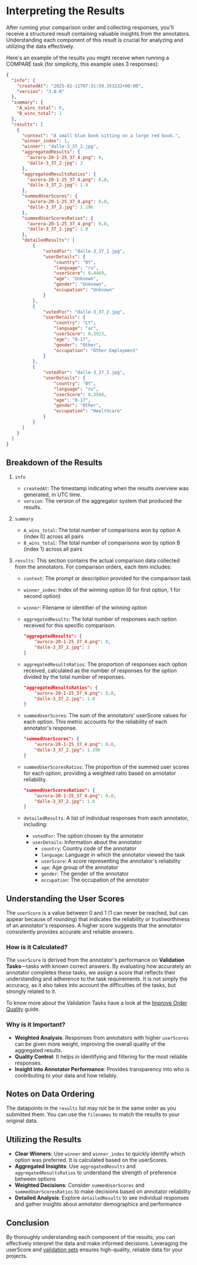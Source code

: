 # Interpreting the Results

After running your comparison order and collecting responses, you'll receive a structured result containing valuable insights from the annotators. Understanding each component of this result is crucial for analyzing and utilizing the data effectively.

Here's an example of the results you might receive when running a COMPARE task (for simplicity, this example uses 3 responses):

```json
{
  "info": {
    "createdAt": "2025-02-11T07:31:59.353232+00:00",
    "version": "3.0.0"
  },
  "summary": {
    "A_wins_total": 0,
    "B_wins_total": 1
  },
  "results": [
    {
      "context": "A small blue book sitting on a large red book.",
      "winner_index": 1,
      "winner": "dalle-3_37_2.jpg",
      "aggregatedResults": {
        "aurora-20-1-25_37_4.png": 0,
        "dalle-3_37_2.jpg": 3
      },
      "aggregatedResultsRatios": {
        "aurora-20-1-25_37_4.png": 0.0,
        "dalle-3_37_2.jpg": 1.0
      },
      "summedUserScores": {
        "aurora-20-1-25_37_4.png": 0.0,
        "dalle-3_37_2.jpg": 1.196
      },
      "summedUserScoresRatios": {
        "aurora-20-1-25_37_4.png": 0.0,
        "dalle-3_37_2.jpg": 1.0
      },
      "detailedResults": [
          {
              "votedFor": "dalle-3_37_2.jpg",
              "userDetails": {
                  "country": "BY",
                  "language": "ru",
                  "userScore": 0.4469,
                  "age": "Unknown",
                  "gender": "Unknown",
                  "occupation": "Unknown"
              }
          },
          {
              "votedFor": "dalle-3_37_2.jpg",
              "userDetails": {
                  "country": "LY",
                  "language": "ar",
                  "userScore": 0.3923,
                  "age": "0-17",
                  "gender": "Other",
                  "occupation": "Other Employment"
              }
          },
          {
              "votedFor": "dalle-3_37_2.jpg",
              "userDetails": {
                  "country": "BY",
                  "language": "ru",
                  "userScore": 0.3568,
                  "age": "0-17",
                  "gender": "Other",
                  "occupation": "Healthcare"
              }
          }
      ]
    }
  ]
}
```

## Breakdown of the Results

1. `info`
    - `createdAt`: The timestamp indicating when the results overview was generated, in UTC time.
    - `version`: The version of the aggregator system that produced the results.

2. `summary`
    - `A_wins_total`: The total number of comparisons won by option A (index 0) across all pairs
    - `B_wins_total`: The total number of comparisons won by option B (index 1) across all pairs

3. `results`: This section contains the actual comparison data collected from the annotators. For comparison orders, each item includes:

    - `context`: The prompt or description provided for the comparison task
    - `winner_index`: Index of the winning option (0 for first option, 1 for second option)
    - `winner`: Filename or identifier of the winning option
    
    - `aggregatedResults`: The total number of responses each option received for this specific comparison.
        ```json
        "aggregatedResults": {
            "aurora-20-1-25_37_4.png": 0,
            "dalle-3_37_2.jpg": 3
        }
        ```

    - `aggregatedResultsRatios`: The proportion of responses each option received, calculated as the number of responses for the option divided by the total number of responses.
        ```json
        "aggregatedResultsRatios": {
            "aurora-20-1-25_37_4.png": 0.0,
            "dalle-3_37_2.jpg": 1.0
        }
        ```

    - `summedUserScores`: The sum of the annotators' userScore values for each option. This metric accounts for the reliability of each annotator's response.
        ```json
        "summedUserScores": {
            "aurora-20-1-25_37_4.png": 0.0,
            "dalle-3_37_2.jpg": 1.196
        }
        ```

    - `summedUserScoresRatios`: The proportion of the summed user scores for each option, providing a weighted ratio based on annotator reliability.
        ```json
        "summedUserScoresRatios": {
            "aurora-20-1-25_37_4.png": 0.0,
            "dalle-3_37_2.jpg": 1.0
        }
        ```

    - `detailedResults`: A list of individual responses from each annotator, including:
        - `votedFor`: The option chosen by the annotator
        - `userDetails`: Information about the annotator
            - `country`: Country code of the annotator
            - `language`: Language in which the annotator viewed the task
            - `userScore`: A score representing the annotator's reliability
            - `age`: Age group of the annotator
            - `gender`: The gender of the annotator
            - `occupation`: The occupation of the annotator

## Understanding the User Scores

The `userScore` is a value between 0 and 1 (1 can never be reached, but can appear because of rounding) that indicates the reliability or trustworthiness of an annotator's responses. A higher score suggests that the annotator consistently provides accurate and reliable answers.

### How is it Calculated?

The `userScore` is derived from the annotator's performance on **Validation Tasks**—tasks with known correct answers. By evaluating how accurately an annotator completes these tasks, we assign a score that reflects their understanding and adherence to the task requirements. It is not simply the accuracy, as it also takes into account the difficulties of the tasks, but strongly related to it.

To know more about the Validation Tasks have a look at the [Improve Order Quality](improve_order_quality.md) guide.

### Why is it Important?

- **Weighted Analysis**: Responses from annotators with higher `userScores` can be given more weight, improving the overall quality of the aggregated results.
- **Quality Control**: It helps in identifying and filtering for the most reliable responses.
- **Insight into Annotator Performance**: Provides transparency into who is contributing to your data and how reliably.

## Notes on Data Ordering

The datapoints in the `results` list may not be in the same order as you submitted them. You can use the `filenames` to match the results to your original data.

## Utilizing the Results

- **Clear Winners**: Use `winner` and `winner_index` to quickly identify which option was preferred. It is calculated based on the userScores.
- **Aggregated Insights**: Use `aggregatedResults` and `aggregatedResultsRatios` to understand the strength of preference between options
- **Weighted Decisions**: Consider `summedUserScores` and `summedUserScoresRatios` to make decisions based on annotator reliability
- **Detailed Analysis**: Explore `detailedResults` to see individual responses and gather insights about annotator demographics and performance

## Conclusion

By thoroughly understanding each component of the results, you can effectively interpret the data and make informed decisions. Leveraging the userScore and [validation sets](improve_order_quality.md) ensures high-quality, reliable data for your projects.
